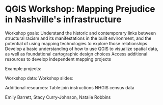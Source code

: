 # QGIS Workshop: Mapping Prejudice in Nashville's infrastructure 

Workshop goals:
    Understand the historic and contemporary links between structural   racism and its manifestations in the built environment, and the potential of using mapping technologies to explore those relationships  
    Develop a basic understanding of how to use QGIS to visualize spatial data, as well as foundational cartographic design choices 
    Access additional resources to develop independent mapping projects 



Example projects: 

Workshop data: 
Workshop slides: 

Additional resources: 
Table join instructions
NHGIS census data 





Emily Barrett, Stacy Curry-Johnson, Natalie Robbins 


 
